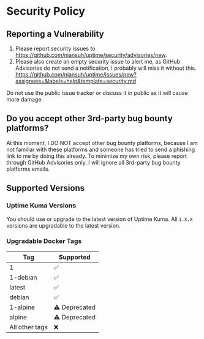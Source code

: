 # Security Policy

## Reporting a Vulnerability

1. Please report security issues to https://github.com/niansuh/uptime/security/advisories/new.
2. Please also create an empty security issue to alert me, as GitHub Advisories do not send a notification, I probably will miss it without this. https://github.com/niansuh/uptime/issues/new?assignees=&labels=help&template=security.md

Do not use the public issue tracker or discuss it in public as it will cause more damage.

## Do you accept other 3rd-party bug bounty platforms?

At this moment, I DO NOT accept other bug bounty platforms, because I am not familiar with these platforms and someone has tried to send a phishing link to me by doing this already. To minimize my own risk, please report through GitHub Advisories only. I will ignore all 3rd-party bug bounty platforms emails.

## Supported Versions

### Uptime Kuma Versions

You should use or upgrade to the latest version of Uptime Kuma. All `1.X.X` versions are upgradable to the latest version.

### Upgradable Docker Tags

| Tag | Supported |
|-|-|
| 1 | :white_check_mark: |
| 1-debian | :white_check_mark: |
| latest | :white_check_mark: |
| debian | :white_check_mark: |
| 1-alpine | ⚠️ Deprecated |
| alpine | ⚠️ Deprecated |
| All other tags | ❌ |
